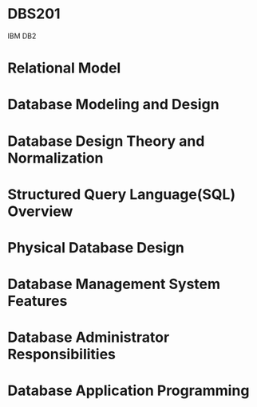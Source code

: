 # DBS201
IBM DB2

# Relational Model
# Database Modeling and Design
# Database  Design Theory and Normalization
# Structured Query Language(SQL) Overview 
# Physical Database Design
# Database Management System Features
# Database Administrator Responsibilities 
# Database Application Programming 
